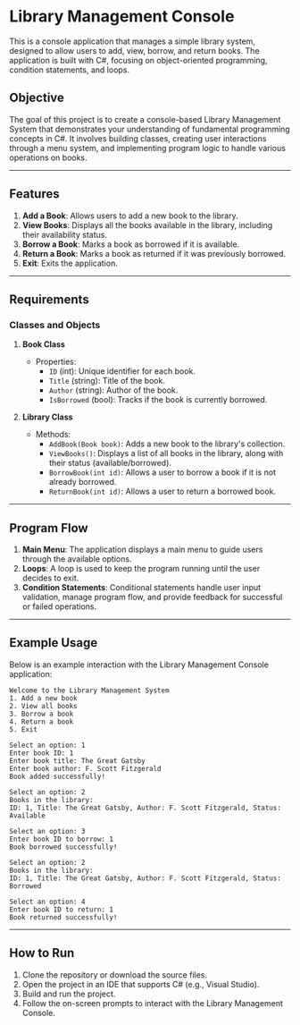 # Library Management Console

This is a console application that manages a simple library system, designed to allow users to add, view, borrow, and return books. The application is built with C#, focusing on object-oriented programming, condition statements, and loops.

## Objective

The goal of this project is to create a console-based Library Management System that demonstrates your understanding of fundamental programming concepts in C#. It involves building classes, creating user interactions through a menu system, and implementing program logic to handle various operations on books.

---

## Features

1. **Add a Book**: Allows users to add a new book to the library.
2. **View Books**: Displays all the books available in the library, including their availability status.
3. **Borrow a Book**: Marks a book as borrowed if it is available.
4. **Return a Book**: Marks a book as returned if it was previously borrowed.
5. **Exit**: Exits the application.

---

## Requirements

### Classes and Objects

1. **Book Class**
   - Properties:
     - `ID` (int): Unique identifier for each book.
     - `Title` (string): Title of the book.
     - `Author` (string): Author of the book.
     - `IsBorrowed` (bool): Tracks if the book is currently borrowed.
   
2. **Library Class**
   - Methods:
     - `AddBook(Book book)`: Adds a new book to the library's collection.
     - `ViewBooks()`: Displays a list of all books in the library, along with their status (available/borrowed).
     - `BorrowBook(int id)`: Allows a user to borrow a book if it is not already borrowed.
     - `ReturnBook(int id)`: Allows a user to return a borrowed book.

---

## Program Flow

1. **Main Menu**: The application displays a main menu to guide users through the available options.
2. **Loops**: A loop is used to keep the program running until the user decides to exit.
3. **Condition Statements**: Conditional statements handle user input validation, manage program flow, and provide feedback for successful or failed operations.

---

## Example Usage

Below is an example interaction with the Library Management Console application:

```plaintext
Welcome to the Library Management System
1. Add a new book
2. View all books
3. Borrow a book
4. Return a book
5. Exit

Select an option: 1
Enter book ID: 1
Enter book title: The Great Gatsby
Enter book author: F. Scott Fitzgerald
Book added successfully!

Select an option: 2
Books in the library:
ID: 1, Title: The Great Gatsby, Author: F. Scott Fitzgerald, Status: Available

Select an option: 3
Enter book ID to borrow: 1
Book borrowed successfully!

Select an option: 2
Books in the library:
ID: 1, Title: The Great Gatsby, Author: F. Scott Fitzgerald, Status: Borrowed

Select an option: 4
Enter book ID to return: 1
Book returned successfully!
```
---

## How to Run
1. Clone the repository or download the source files.
2. Open the project in an IDE that supports C# (e.g., Visual Studio).
3. Build and run the project.
4. Follow the on-screen prompts to interact with the Library Management Console.
